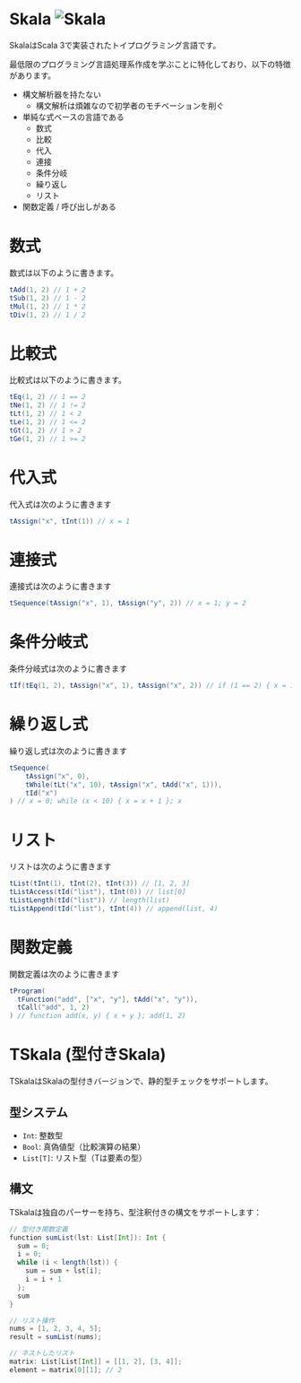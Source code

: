 # Skala ![Skala](https://github.com/kmizu/skala/actions/workflows/ci.yml/badge.svg)

SkalaはScala 3で実装されたトイプログラミング言語です。

最低限のプログラミング言語処理系作成を学ぶことに特化しており、以下の特徴があります。

- 構文解析器を持たない
  - 構文解析は煩雑なので初学者のモチベーションを削ぐ
- 単純な式ベースの言語である
  - 数式
  - 比較
  - 代入
  - 連接
  - 条件分岐
  - 繰り返し
  - リスト
- 関数定義 / 呼び出しがある

# 数式

数式は以下のように書きます。

```scala
tAdd(1, 2) // 1 + 2
tSub(1, 2) // 1 - 2
tMul(1, 2) // 1 * 2
tDiv(1, 2) // 1 / 2
```

# 比較式

比較式は以下のように書きます。

```scala
tEq(1, 2) // 1 == 2
tNe(1, 2) // 1 != 2
tLt(1, 2) // 1 < 2
tLe(1, 2) // 1 <= 2
tGt(1, 2) // 1 > 2
tGe(1, 2) // 1 >= 2
```

# 代入式

代入式は次のように書きます

```scala
tAssign("x", tInt(1)) // x = 1
```

# 連接式

連接式は次のように書きます

```scala
tSequence(tAssign("x", 1), tAssign("y", 2)) // x = 1; y = 2
```

# 条件分岐式

条件分岐式は次のように書きます

```scala
tIf(tEq(1, 2), tAssign("x", 1), tAssign("x", 2)) // if (1 == 2) { x = 1 } else { x = 2 }
```

# 繰り返し式

繰り返し式は次のように書きます

```scala
tSequence(
    tAssign("x", 0),
    tWhile(tLt("x", 10), tAssign("x", tAdd("x", 1))),
    tId("x")
) // x = 0; while (x < 10) { x = x + 1 }; x
```

# リスト

リストは次のように書きます

```scala
tList(tInt(1), tInt(2), tInt(3)) // [1, 2, 3]
tListAccess(tId("list"), tInt(0)) // list[0]
tListLength(tId("list")) // length(list)
tListAppend(tId("list"), tInt(4)) // append(list, 4)
```

# 関数定義

関数定義は次のように書きます

```scala
tProgram(
  tFunction("add", ["x", "y"], tAdd("x", "y")),
  tCall("add", 1, 2)
) // function add(x, y) { x + y }; add(1, 2)
```

# TSkala (型付きSkala)

TSkalaはSkalaの型付きバージョンで、静的型チェックをサポートします。

## 型システム

- `Int`: 整数型
- `Bool`: 真偽値型（比較演算の結果）
- `List[T]`: リスト型（Tは要素の型）

## 構文

TSkalaは独自のパーサーを持ち、型注釈付きの構文をサポートします：

```scala
// 型付き関数定義
function sumList(lst: List[Int]): Int {
  sum = 0;
  i = 0;
  while (i < length(lst)) {
    sum = sum + lst[i];
    i = i + 1
  };
  sum
}

// リスト操作
nums = [1, 2, 3, 4, 5];
result = sumList(nums);

// ネストしたリスト
matrix: List[List[Int]] = [[1, 2], [3, 4]];
element = matrix[0][1]; // 2